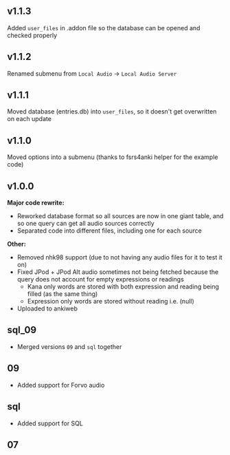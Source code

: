 ## v1.1.3
Added `user_files` in .addon file so the database can be opened and checked properly

## v1.1.2
Renamed submenu from `Local Audio` -> `Local Audio Server`

## v1.1.1
Moved database (entries.db) into `user_files`, so it doesn't get overwritten on each update

## v1.1.0
Moved options into a submenu (thanks to fsrs4anki helper for the example code)

## v1.0.0
**Major code rewrite:**
- Reworked database format so all sources are now in one giant table, and so one query can get all audio sources correctly
- Separated code into different files, including one for each source

**Other:**
- Removed nhk98 support (due to not having any audio files for it to test it on)
- Fixed JPod + JPod Alt audio sometimes not being fetched because the query does not account for empty expressions or readings
    - Kana only words are stored with both expression and reading being filled (as the same thing)
    - Expression only words are stored without reading i.e. (null)
- Uploaded to ankiweb


## sql_09
- Merged versions `09` and `sql` together

## 09
- Added support for Forvo audio

## sql
- Added support for SQL

## 07

